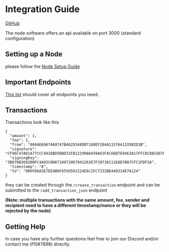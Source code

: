 
# Integration Guide

[GitHub](https://github.com/bamboo-crypto/bamboo/)

The node software offers an api available on port 3000 (standard configuration)


## Setting up a Node
please follow the [Node Setup Guide](https://github.com/f10crypto/bambooguides/blob/main/node-setup-guide.md)

## Important Endpoints

[This list](https://github.com/bamboo-crypto/bamboo/blob/master/API.md) should cover all endpoints you need. 

## Transactions

Transactions look like this

<pre><code>{
  "amount": 1,
  "fee": 1,
  "from": "004AE69674A9747B462D348DB7188EF284A1157641335B2D1B",
  "signature": "CF96C47A81A77CCC4916BD5BBD31FB1229988459A63FAC66B7E9463A17FFC0C88C607BB6F7979E7B1D60B19764BED229684521CEB3DC5E334FB7C8663E49C00F",
  "signingKey": "3B870B3692B0FC4A93C0067189719D7941263E7F39738111E6D7B87CFC1FDF3A",
  "timestamp": "0",
  "to": "006FD6A3E7EE4B6F6556502224E6C1FC7232BD449314E7A124"
}</code></pre>
  
they can be created through the `/create_transaction` endpoint and can be submitted to the `/add_transaction_json` endpoint

**(Note: multiple transactions with the same amount, fee, sender and recipient need to have a different timestamp/nonce or they will be rejected by the node)**


## Getting Help
In case you have any further questions feel free to join our Discord and/or contact me (f10#7898) directly.

